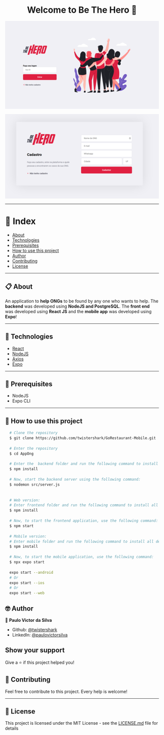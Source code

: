 <h1 align="center">Welcome to Be The Hero 💪</h1>
<p align="center">
  <img alt="Be The Hero" src="https://github.com/twistershark/AppOng/blob/master/assets/1.png" />
</p>

<p align="center">
  <img alt="Be The Hero" src="https://github.com/twistershark/AppOng/blob/master/assets/2.png" />
</p>


---
# 📑 Index

- [About](#-about)
- [Technologies](#-technologies)
- [Prerequisites](#-prerequisites)
- [How to use this project](#-how-to-use-this-project)
- [Author](#-author)
- [Contributing](#-contributing)
- [License](#-license)
---

## 📋 About

An application to **help ONGs** to be found by any one who wants to help. The **backend** was developed using **NodeJS and PostgreSQL**. The **front end** was developed using **React JS** and the **mobile app** was developed using **Expo**!

---

## 🚀 Technologies

- [React](https://pt-br.reactjs.org/)
- [NodeJS](https://nodejs.org/en/)
- [Axios](https://www.npmjs.com/package/axios)
- [Expo](https://docs.expo.io/)

---

## 🔧 Prerequisites

- NodeJS
- Expo CLI

---
## 🌟 How to use this project

```sh
  # Clone the repository
  $ git clone https://github.com/twistershark/GoRestaurant-Mobile.git

  # Enter the repository
  $ cd AppOng

  # Enter the  backend folder and run the following command to install all dependencies:
  $ npm install

  # Now, start the backend server using the following command:
  $ nodemon src/server.js


  # Web version:
  # Enter frontend folder and run the following command to install all dependencies:
  $ npm install

  # Now, to start the frontend application, use the following command:
  $ npm start

  # Mobile version:
  # Enter mobile folder and run the following command to install all dependencies:
  $ npm install

  # Now, to start the mobile application, use the following command:
  $ npx expo start

  expo start --android
  # Or
  expo start --ios
  # Or
  expo start --web

```


## 🤓 Author

👤 **Paulo Victor da Silva**

* Github: [@twistershark](https://github.com/twistershark)
* LinkedIn: [@paulovictorsilva](https://linkedin.com/in/paulovictorsilva)

## Show your support

Give a ⭐️ if this project helped you!

## 🤝 Contributing
Feel free to contribute to this project. Every help is welcome!

---

## 📃 License

This project is licensed under the MIT License - see the [LICENSE.md](LICENSE) file for details
